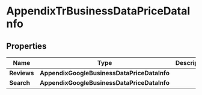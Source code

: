# AppendixTrBusinessDataPriceDataInfo


## Properties

| Name | Type | Description | Notes |
|------------ | ------------- | ------------- | -------------|
**Reviews** | **AppendixGoogleBusinessDataPriceDataInfo** |  |[optional]|
**Search** | **AppendixGoogleBusinessDataPriceDataInfo** |  |[optional]|